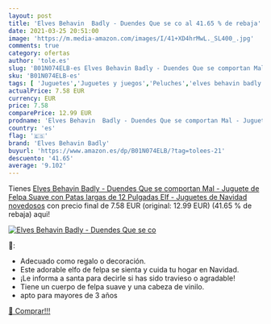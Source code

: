 ```yaml
---
layout: post
title: 'Elves Behavin  Badly - Duendes Que se co al 41.65 % de rebaja'
date: 2021-03-25 20:51:00
image: 'https://m.media-amazon.com/images/I/41+XD4hrMwL._SL400_.jpg'
comments: true
category: ofertas
author: 'tole.es'
slug: 'B01N074ELB-es Elves Behavin Badly - Duendes Que se comportan Mal -...'
sku: 'B01N074ELB-es'
tags: [ 'Juguetes','Juguetes y juegos','Peluches','elves behavin badly','navidad', ]
actualPrice: 7.58 EUR
currency: EUR
price: 7.58
comparePrice: 12.99 EUR
prodname: 'Elves Behavin  Badly - Duendes Que se comportan Mal - Juguete de Felpa Suave con Patas largas de 12 Pulgadas Elf - Juguetes de Navidad novedosos'
country: 'es'
flag: '🇪🇸'
brand: 'Elves Behavin Badly'
buyurl: 'https://www.amazon.es/dp/B01N074ELB/?tag=tolees-21'
descuento: '41.65'
average: '9.102'
---
```


Tienes [Elves Behavin  Badly - Duendes Que se comportan Mal - Juguete de Felpa Suave con Patas largas de 12 Pulgadas Elf - Juguetes de Navidad novedosos](https://www.amazon.es/dp/B01N074ELB/?tag=tolees-21) con precio final de  7.58 EUR (original: 12.99 EUR) (41.65 %  de rebaja) aqui!

[![Elves Behavin  Badly - Duendes Que se co](https://m.media-amazon.com/images/I/41+XD4hrMwL._SL400_.jpg)](https://www.amazon.es/dp/B01N074ELB/?tag=tolees-21)

🔎:

- Adecuado como regalo o decoración.
- Este adorable elfo de felpa se sienta y cuida tu hogar en Navidad.
- ¡Le informa a santa para decirle si has sido travieso o agradable!
- Tiene un cuerpo de felpa suave y una cabeza de vinilo.
- apto para mayores de 3 años

[🛒 Comprar!!!](https://www.amazon.es/dp/B01N074ELB/?tag=tolees-21)
